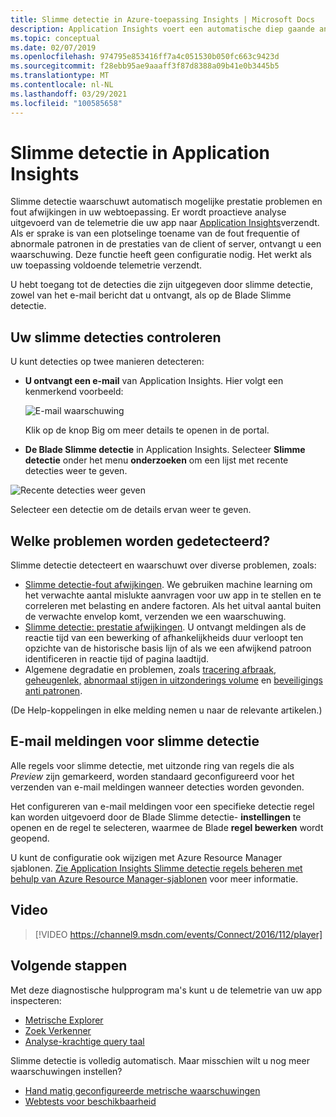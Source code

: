 ```yaml
---
title: Slimme detectie in Azure-toepassing Insights | Microsoft Docs
description: Application Insights voert een automatische diep gaande analyse van uw app-telemetrie uit en waarschuwt u mogelijke problemen.
ms.topic: conceptual
ms.date: 02/07/2019
ms.openlocfilehash: 974795e853416ff7a4c051530b050fc663c9423d
ms.sourcegitcommit: f28ebb95ae9aaaff3f87d8388a09b41e0b3445b5
ms.translationtype: MT
ms.contentlocale: nl-NL
ms.lasthandoff: 03/29/2021
ms.locfileid: "100585658"
---
```

# <a name="smart-detection-in-application-insights"></a>Slimme detectie in Application Insights
 Slimme detectie waarschuwt automatisch mogelijke prestatie problemen en fout afwijkingen in uw webtoepassing. Er wordt proactieve analyse uitgevoerd van de telemetrie die uw app naar [Application Insights](./app-insights-overview.md)verzendt. Als er sprake is van een plotselinge toename van de fout frequentie of abnormale patronen in de prestaties van de client of server, ontvangt u een waarschuwing. Deze functie heeft geen configuratie nodig. Het werkt als uw toepassing voldoende telemetrie verzendt.

U hebt toegang tot de detecties die zijn uitgegeven door slimme detectie, zowel van het e-mail bericht dat u ontvangt, als op de Blade Slimme detectie.

## <a name="review-your-smart-detections"></a>Uw slimme detecties controleren
U kunt detecties op twee manieren detecteren:

* **U ontvangt een e-mail** van Application Insights. Hier volgt een kenmerkend voorbeeld:
  
    ![E-mail waarschuwing](./media/proactive-diagnostics/03.png)
  
    Klik op de knop Big om meer details te openen in de portal.
* **De Blade Slimme detectie** in Application Insights. Selecteer **Slimme detectie** onder het menu **onderzoeken** om een lijst met recente detecties weer te geven.

![Recente detecties weer geven](./media/proactive-diagnostics/04.png)

Selecteer een detectie om de details ervan weer te geven.

## <a name="what-problems-are-detected"></a>Welke problemen worden gedetecteerd?
Slimme detectie detecteert en waarschuwt over diverse problemen, zoals:

* [Slimme detectie-fout afwijkingen](./proactive-failure-diagnostics.md). We gebruiken machine learning om het verwachte aantal mislukte aanvragen voor uw app in te stellen en te correleren met belasting en andere factoren. Als het uitval aantal buiten de verwachte envelop komt, verzenden we een waarschuwing.
* [Slimme detectie: prestatie afwijkingen](./proactive-performance-diagnostics.md). U ontvangt meldingen als de reactie tijd van een bewerking of afhankelijkheids duur verloopt ten opzichte van de historische basis lijn of als we een afwijkend patroon identificeren in reactie tijd of pagina laadtijd.   
* Algemene degradatie en problemen, zoals [tracering afbraak](./proactive-trace-severity.md), [geheugenlek,](./proactive-potential-memory-leak.md) [abnormaal stijgen in uitzonderings volume](./proactive-exception-volume.md) en [beveiligings anti patronen](./proactive-application-security-detection-pack.md).

(De Help-koppelingen in elke melding nemen u naar de relevante artikelen.)

## <a name="smart-detection-email-notifications"></a>E-mail meldingen voor slimme detectie

Alle regels voor slimme detectie, met uitzonde ring van regels die als _Preview_ zijn gemarkeerd, worden standaard geconfigureerd voor het verzenden van e-mail meldingen wanneer detecties worden gevonden.

Het configureren van e-mail meldingen voor een specifieke detectie regel kan worden uitgevoerd door de Blade Slimme detectie- **instellingen** te openen en de regel te selecteren, waarmee de Blade **regel bewerken** wordt geopend.

U kunt de configuratie ook wijzigen met Azure Resource Manager sjablonen. [Zie Application Insights Slimme detectie regels beheren met behulp van Azure Resource Manager-sjablonen](./proactive-arm-config.md) voor meer informatie.

## <a name="video"></a>Video

> [!VIDEO https://channel9.msdn.com/events/Connect/2016/112/player]

## <a name="next-steps"></a>Volgende stappen
Met deze diagnostische hulpprogram ma's kunt u de telemetrie van uw app inspecteren:

* [Metrische Explorer](../essentials/metrics-charts.md)
* [Zoek Verkenner](./diagnostic-search.md)
* [Analyse-krachtige query taal](../logs/log-analytics-tutorial.md)

Slimme detectie is volledig automatisch. Maar misschien wilt u nog meer waarschuwingen instellen?

* [Hand matig geconfigureerde metrische waarschuwingen](../alerts/alerts-log.md)
* [Webtests voor beschikbaarheid](./monitor-web-app-availability.md)